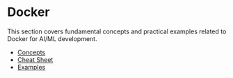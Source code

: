 # Docker

This section covers fundamental concepts and practical examples related to Docker for AI/ML development.

*   [Concepts](docker_concepts.md)
*   [Cheat Sheet](docker_cheatsheet.md)
*   [Examples](docker_examples.py)